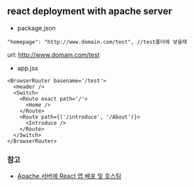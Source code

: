 ## react deployment with apache server
- package.json
```
"homepage": "http://www.domain.com/test", //test폴더에 넣을때
```
url: http://www.domain.com/test
  
- app.jsx
```
<BrowserRouter basename='/test'>
  <Header />
  <Switch>
    <Route exact path='/'>
      <Home />
    </Route>
    <Route path={('/introduce', '/About')}>
      <Introduce />
    </Route>
  </Switch>
</BrowserRouter>
```

### 참고
- [Apache 서버에 React 앱 배포 및 호스팅](https://ichi.pro/ko/apache-seobeoe-react-aeb-baepo-mich-hoseuting-201288440590458)